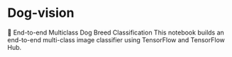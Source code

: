# Dog-vision
🐶 End-to-end Multiclass Dog Breed Classification This notebook builds an end-to-end multi-class image classifier using TensorFlow and TensorFlow Hub.
